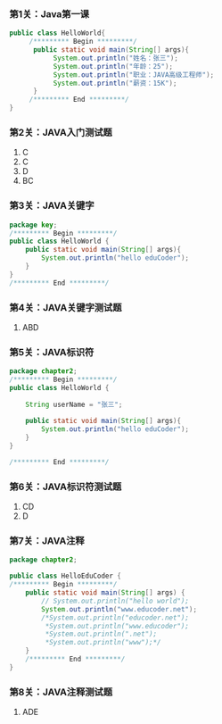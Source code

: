 ### 第1关：Java第一课

```java
public class HelloWorld{
     /********* Begin *********/
      public static void main(String[] args){
           System.out.println("姓名：张三");
           System.out.println("年龄：25");
           System.out.println("职业：JAVA高级工程师");
           System.out.println("薪资：15K");
      }   
     /********* End *********/
}
```

### 第2关：JAVA入门测试题

1. C
2. C
3. D
4. BC

### 第3关：JAVA关键字

```java
package key;
/********* Begin *********/
public class HelloWorld {
    public static void main(String[] args){
		System.out.println("hello eduCoder");
	}
}
/********* End *********/
```

### 第4关：JAVA关键字测试题

1. ABD

### 第5关：JAVA标识符

```java
package chapter2;
/********* Begin *********/
public class HelloWorld {
	
	String userName = "张三";
    
	public static void main(String[] args){
		System.out.println("hello eduCoder");
	}
}

/********* End *********/

```

### 第6关：JAVA标识符测试题

1. CD
2. D

### 第7关：JAVA注释

```java
package chapter2;

public class HelloEduCoder {
/********* Begin *********/
	public static void main(String[] args) {
		// System.out.println("hello world");
		System.out.println("www.educoder.net");
		/*System.out.println("educoder.net");
		 *System.out.println("www.educoder");
		 *System.out.println(".net");
		 *System.out.println("www");*/
	}
    /********* End *********/
}

```

### 第8关：JAVA注释测试题

1. ADE




